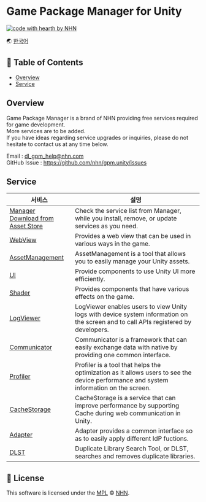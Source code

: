# Game Package Manager for Unity

[![code with hearth by NHN ](https://img.shields.io/badge/%3C%2F%3E%20with%20%E2%99%A5%20by-NHN-ff1414.svg)](https://github.com/nhn)

🌏 [한국어](README.md)

## 🚩 Table of Contents

* [Overview](#overview)
* [Service](#service)

## Overview

Game Package Manager is a brand of NHN providing free services required for game development.<br/>
More services are to be added.<br/>
If you have ideas regarding service upgrades or inquiries, please do not hesitate to contact us at any time below.

Email : dl_gpm_help@nhn.com<br>
GitHub Issue : https://github.com/nhn/gpm.unity/issues


## Service

|서비스| 설명 |
| --- | --- |
| [Manager](docs/Manager/README.en.md)<br>[Download from Asset Store](https://assetstore.unity.com/packages/slug/147711) | Check the service list from Manager, while you install, remove, or update services as you need.|
| [WebView](docs/WebView/README.en.md) | Provides a web view that can be used in various ways in the game.|
| [AssetManagement](docs/AssetManagement/README.en.md) | AssetManagement is a tool that allows you to easily manage your Unity assets. |
| [UI](docs/UI/README.en.md) | Provide components to use Unity UI more efficiently. |
| [Shader](docs/Shader/README.en.md) | Provides components that have various effects on the game. |
| [LogViewer](docs/LogViewer/README.en.md) | LogViewer enables users to view Unity logs with device system information on the screen and to call APIs registered by developers. |
| [Communicator](docs/Communicator/README.en.md) | Communicator is a framework that can easily exchange data with native by providing one common interface. |
| [Profiler](docs/Profiler/README.en.md) | Profiler is a tool that helps the optimization as it allows users to see the device performance and system information on the screen. |
| [CacheStorage](docs/CacheStorage/README.en.md) | CacheStorage is a service that can improve performance by supporting Cache during web communication in Unity. |
| [Adapter](docs/Adapter/README.en.md) | Adapter provides a common interface so as to easily apply different IdP fuctions. |
| [DLST](docs/DLST/README.en.md) | Duplicate Library Search Tool, or DLST,  searches and removes duplicate libraries. |

## 📜 License

This software is licensed under the [MPL](https://github.com/nhn/gpm.unity/blob/master/LICENSE) © [NHN](https://github.com/nhn).